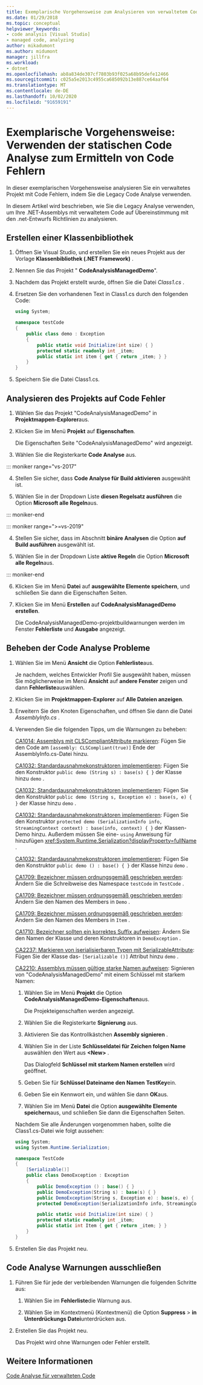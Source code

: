 ```yaml
---
title: Exemplarische Vorgehensweise zum Analysieren von verwaltetem Code auf Code Fehler | Microsoft-Dokumentation
ms.date: 01/29/2018
ms.topic: conceptual
helpviewer_keywords:
- code analysis [Visual Studio]
- managed code, analyzing
author: mikadumont
ms.author: midumont
manager: jillfra
ms.workload:
- dotnet
ms.openlocfilehash: ab8a834de307cf7803b93f025a68b95defe12466
ms.sourcegitcommit: c025a5e2013c4955ca685092b13e887ce64aaf64
ms.translationtype: MT
ms.contentlocale: de-DE
ms.lasthandoff: 10/02/2020
ms.locfileid: "91659191"
---
```

# <a name="walkthrough-use-static-code-analysis-to-find-code-defects"></a>Exemplarische Vorgehensweise: Verwenden der statischen Code Analyse zum Ermitteln von Code Fehlern

In dieser exemplarischen Vorgehensweise analysieren Sie ein verwaltetes Projekt mit Code Fehlern, indem Sie die Legacy Code Analyse verwenden.

In diesem Artikel wird beschrieben, wie Sie die Legacy Analyse verwenden, um Ihre .NET-Assemblys mit verwaltetem Code auf Übereinstimmung mit den .net-Entwurfs Richtlinien zu analysieren.

## <a name="create-a-class-library"></a>Erstellen einer Klassenbibliothek

1. Öffnen Sie Visual Studio, und erstellen Sie ein neues Projekt aus der Vorlage **Klassenbibliothek (.NET Framework)** .

1. Nennen Sie das Projekt " **CodeAnalysisManagedDemo**".

1. Nachdem das Projekt erstellt wurde, öffnen Sie die Datei *Class1.cs* .

1. Ersetzen Sie den vorhandenen Text in Class1.cs durch den folgenden Code:

   ```csharp
   using System;

   namespace testCode
   {
       public class demo : Exception
       {
           public static void Initialize(int size) { }
           protected static readonly int _item;
           public static int item { get { return _item; } }
       }
   }
   ```

1. Speichern Sie die Datei Class1.cs.

## <a name="analyze-the-project-for-code-defects"></a>Analysieren des Projekts auf Code Fehler

1. Wählen Sie das Projekt "CodeAnalysisManagedDemo" in **Projektmappen-Explorer**aus.

2. Klicken Sie im Menü **Projekt** auf **Eigenschaften**.

   Die Eigenschaften Seite "CodeAnalysisManagedDemo" wird angezeigt.

3. Wählen Sie die Registerkarte **Code Analyse** aus.

::: moniker range="vs-2017"

4. Stellen Sie sicher, dass **Code Analyse für Build aktivieren** ausgewählt ist.

5. Wählen Sie in der Dropdown Liste **diesen Regelsatz ausführen** die Option **Microsoft alle Regeln**aus.

::: moniker-end

::: moniker range=">=vs-2019"

4. Stellen Sie sicher, dass im Abschnitt **binäre Analysen** die Option **auf Build ausführen** ausgewählt ist.

5. Wählen Sie in der Dropdown Liste **aktive Regeln** die Option **Microsoft alle Regeln**aus.

::: moniker-end

6. Klicken Sie im Menü **Datei** auf **ausgewählte Elemente speichern**, und schließen Sie dann die Eigenschaften Seiten.

7. Klicken Sie im Menü **Erstellen** auf **CodeAnalysisManagedDemo erstellen**.

    Die CodeAnalysisManagedDemo-projektbuildwarnungen werden im Fenster **Fehlerliste** und **Ausgabe** angezeigt.

## <a name="correct-the-code-analysis-issues"></a>Beheben der Code Analyse Probleme

1. Wählen Sie im Menü **Ansicht** die Option **Fehlerliste**aus.

    Je nachdem, welches Entwickler Profil Sie ausgewählt haben, müssen Sie möglicherweise im Menü **Ansicht** auf **andere Fenster** zeigen und dann **Fehlerliste**auswählen.

1. Klicken Sie im **Projektmappen-Explorer** auf **Alle Dateien anzeigen**.

1. Erweitern Sie den Knoten Eigenschaften, und öffnen Sie dann die Datei *AssemblyInfo.cs* .

1. Verwenden Sie die folgenden Tipps, um die Warnungen zu beheben:

   [CA1014: Assemblys mit CLSCompliantAttribute markieren](/dotnet/fundamentals/code-analysis/quality-rules/ca1014): Fügen Sie den Code am `[assembly: CLSCompliant(true)]` Ende der AssemblyInfo.cs-Datei hinzu.

   [CA1032: Standardausnahmekonstruktoren implementieren](/dotnet/fundamentals/code-analysis/quality-rules/ca1032): Fügen Sie den Konstruktor `public demo (String s) : base(s) { }` der Klasse hinzu `demo` .

   [CA1032: Standardausnahmekonstruktoren implementieren](/dotnet/fundamentals/code-analysis/quality-rules/ca1032): Fügen Sie den Konstruktor `public demo (String s, Exception e) : base(s, e) { }` der Klasse hinzu `demo` .

   [CA1032: Standardausnahmekonstruktoren implementieren](/dotnet/fundamentals/code-analysis/quality-rules/ca1032): Fügen Sie den Konstruktor `protected demo (SerializationInfo info, StreamingContext context) : base(info, context) { }` der Klassen-Demo hinzu. Außerdem müssen Sie eine- `using` Anweisung für hinzufügen <xref:System.Runtime.Serialization?displayProperty=fullName> .

   [CA1032: Standardausnahmekonstruktoren implementieren](/dotnet/fundamentals/code-analysis/quality-rules/ca1032): Fügen Sie den Konstruktor `public demo () : base() { }` der Klasse hinzu `demo` .

   [CA1709: Bezeichner müssen ordnungsgemäß geschrieben werden](../code-quality/ca1709.md): Ändern Sie die Schreibweise des Namespace `testCode` in `TestCode` .

   [CA1709: Bezeichner müssen ordnungsgemäß geschrieben werden](../code-quality/ca1709.md): Ändern Sie den Namen des Members in `Demo` .

   [CA1709: Bezeichner müssen ordnungsgemäß geschrieben werden](../code-quality/ca1709.md): Ändern Sie den Namen des Members in `Item` .

   [CA1710: Bezeichner sollten ein korrektes Suffix aufweisen](/dotnet/fundamentals/code-analysis/quality-rules/ca1710): Ändern Sie den Namen der Klasse und deren Konstruktoren in `DemoException` .

   [CA2237: Markieren von iserialisierbaren Typen mit SerializableAttribute](/dotnet/fundamentals/code-analysis/quality-rules/ca2237): Fügen Sie der Klasse das- `[Serializable ()]` Attribut hinzu `demo` .

   [CA2210: Assemblys müssen gültige starke Namen aufweisen](../code-quality/ca2210.md): Signieren von "CodeAnalysisManagedDemo" mit einem Schlüssel mit starkem Namen:

   1. Wählen Sie im Menü **Projekt** die Option **CodeAnalysisManagedDemo-Eigenschaften**aus.

      Die Projekteigenschaften werden angezeigt.

   1. Wählen Sie die Registerkarte **Signierung** aus.

   1. Aktivieren Sie das Kontrollkästchen **Assembly signieren** .

   1. Wählen Sie in der Liste **Schlüsseldatei für Zeichen folgen Name** auswählen den Wert aus **\<New>** .

      Das Dialogfeld **Schlüssel mit starkem Namen erstellen** wird geöffnet.

   1. Geben Sie für **Schlüssel Dateiname den Namen** **TestKey**ein.

   1. Geben Sie ein Kennwort ein, und wählen Sie dann **OK**aus.

   1. Wählen Sie im Menü **Datei** die Option **ausgewählte Elemente speichern**aus, und schließen Sie dann die Eigenschaften Seiten.

   Nachdem Sie alle Änderungen vorgenommen haben, sollte die Class1.cs-Datei wie folgt aussehen:

   ```csharp
   using System;
   using System.Runtime.Serialization;

   namespace TestCode
   {
       [Serializable()]
       public class DemoException : Exception
       {
           public DemoException () : base() { }
           public DemoException(String s) : base(s) { }
           public DemoException(String s, Exception e) : base(s, e) { }
           protected DemoException(SerializationInfo info, StreamingContext context) : base(info, context) { }

           public static void Initialize(int size) { }
           protected static readonly int _item;
           public static int Item { get { return _item; } }
       }
   }
   ```

1. Erstellen Sie das Projekt neu.

## <a name="exclude-code-analysis-warnings"></a>Code Analyse Warnungen ausschließen

1. Führen Sie für jede der verbleibenden Warnungen die folgenden Schritte aus:

    1. Wählen Sie im **Fehlerliste**die Warnung aus.

    1. Wählen Sie im Kontextmenü (Kontextmenü) die Option **Suppress**  >  **in Unterdrückungs Datei**unterdrücken aus.

1. Erstellen Sie das Projekt neu.

     Das Projekt wird ohne Warnungen oder Fehler erstellt.

## <a name="see-also"></a>Weitere Informationen

[Code Analyse für verwalteten Code](../code-quality/code-analysis-for-managed-code-overview.md)
